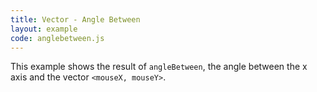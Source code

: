 ```yaml
---
title: Vector - Angle Between
layout: example
code: anglebetween.js
---
```


This example shows the result of `angleBetween`, the angle between the x axis and the vector `<mouseX, mouseY>`.
